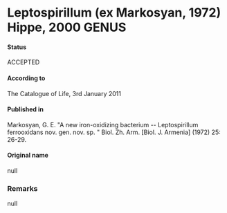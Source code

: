 Leptospirillum (ex Markosyan, 1972) Hippe, 2000 GENUS
=======

#### Status
ACCEPTED

#### According to
The Catalogue of Life, 3rd January 2011

#### Published in
Markosyan, G. E. "A new iron-oxidizing bacterium -- Leptospirillum ferrooxidans nov. gen. nov. sp. " Biol. Zh. Arm. [Biol. J. Armenia] (1972) 25: 26-29.

#### Original name
null

### Remarks
null
